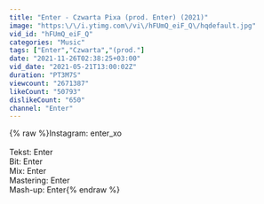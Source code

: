 ```yaml
---
title: "Enter - Czwarta Pixa (prod. Enter) (2021)"
image: "https:\/\/i.ytimg.com\/vi\/hFUmQ_eiF_Q\/hqdefault.jpg"
vid_id: "hFUmQ_eiF_Q"
categories: "Music"
tags: ["Enter","Czwarta","(prod."]
date: "2021-11-26T02:38:25+03:00"
vid_date: "2021-05-21T13:00:02Z"
duration: "PT3M7S"
viewcount: "2671387"
likeCount: "50793"
dislikeCount: "650"
channel: "Enter"
---
```

{% raw %}Instagram: enter_xo<br /><br />Tekst: Enter<br />Bit: Enter<br />Mix: Enter<br />Mastering: Enter<br />Mash-up: Enter{% endraw %}
